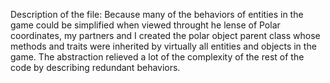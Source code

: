 Description of the file:
Because many of the behaviors of entities in the game could be simplified when viewed throught he lense of Polar coordinates, my partners and I created the polar object parent class whose methods and traits were inherited by virtually all entities and objects in the game. The abstraction relieved a lot of the complexity of the rest of the code by describing redundant behaviors.